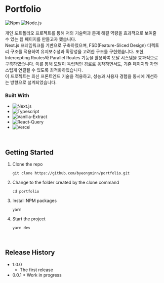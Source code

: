 # Portfolio

![Npm](https://img.shields.io/badge/npm-10.7.0-orange?style=flat-square)
![Node.js](https://img.shields.io/badge/node.js-20.14.0-blue?style=flat-square)

개인 포트폴리오 프로젝트를 통해 저의 기술력과 문제 해결 역량을 효과적으로 보여줄 수 있는 웹 페이지를 만들고자 했습니다.
<br />
Next.js 프레임워크를 기반으로 구축하였으며, FSD(Feature-Sliced Design) 디렉토리 구조를 적용하여 유지보수성과 확장성을 고려한 구조를 구현했습니다. 또한, Intercepting Routes와 Parallel Routes 기능을 활용하여 모달 시스템을 효과적으로 구축하였습니다. 이를 통해 모달이 독립적인 경로로 동작하면서도, 기존 페이지와 자연스럽게 연결될 수 있도록 최적화하였습니다.
<br />
이 프로젝트는 최신 프론트엔드 기술을 적용하고, 성능과 사용자 경험을 동시에 개선하는 방향으로 설계되었습니다.

### Built With

- ![Next.js](https://img.shields.io/badge/Next.js-000000?style=for-the-badge&logo=Next.js&logoColor=ffffff)
- ![Typescript](https://img.shields.io/badge/Typescript-3178C6?style=for-the-badge&logo=Typescript&logoColor=white)
- ![Vanilla-Extract](https://img.shields.io/badge/Vanilla_Extract-CBFBF1?style=for-the-badge&logo=vanillaextract&logoColor=000000)
- ![React-Query](https://img.shields.io/badge/React_query-FF4154?style=for-the-badge&logo=reactquery&logoColor=ffffff)
- ![Vercel](https://img.shields.io/badge/Vercel-000000?style=for-the-badge&logo=vercel&logoColor=ffffff)

<br />

## Getting Started

1. Clone the repo
   ```
   git clone https://github.com/byeongminn/portfolio.git
   ```
2. Change to the folder created by the clone command
   ```
   cd portfolio
   ```
3. Install NPM packages
   ```
   yarn
   ```
4. Start the project
   ```
   yarn dev
   ```

<br />

## Release History

- 1.0.0
  - The first release
- 0.0.1 \* Work in progress
  <br />
